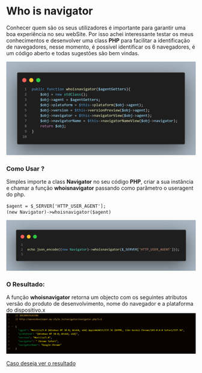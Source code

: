 # Who is navigator
Conhecer quem são os seus utilizadores é importante para garantir uma boa experiência no seu webSite. Por isso achei interessante testar os meus conhecimentos e desenvolver uma class **PHP** para facilitar a identificação de navegadores, nesse momento, é possivel identificar os 6 navegadores, é um código aberto e todas sugestões são bem vindas.

<img src="https://github.com/aguinaldomavenda0/whoisnavigator/blob/9d1f298bd2cad26fc6f52b86ab10d47d9dd09b94/apresentation/whoisnavigator1.png"/>

### Como Usar ?
Simples importe a class **Navigator** no seu código **PHP**, criar a sua instância e chamar a função __whoisnavigator__ passando como parâmetro o useragent do php.

```
$agent = $_SERVER['HTTP_USER_AGENT'];
(new Navigator)->whoisnavigator($agent)
```
<img src="https://github.com/aguinaldomavenda0/whoisnavigator/blob/9d1f298bd2cad26fc6f52b86ab10d47d9dd09b94/apresentation/whoisnavigator2.png"/>


### O Resultado: 
A função **whoisnavigator** retorna um objecto com os seguintes atributos versão do produto de desenvolvimento, nome do navegador e a plataforma do dispositivo.x   
<img src="https://github.com/aguinaldomavenda0/whoisnavigator/blob/9d1f298bd2cad26fc6f52b86ab10d47d9dd09b94/apresentation/reponse_json.PNG"/>

[Caso deseja ver o resultado](http://mavendeveloper.my-style.in/navigator/navigator.php)


